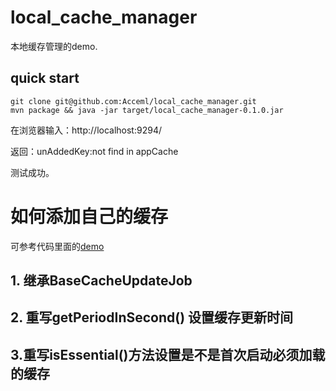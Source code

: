 # local_cache_manager

本地缓存管理的demo.

## quick start

```
git clone git@github.com:Acceml/local_cache_manager.git
mvn package && java -jar target/local_cache_manager-0.1.0.jar
```

在浏览器输入：http://localhost:9294/

返回：unAddedKey:not find in appCache

测试成功。

# 如何添加自己的缓存

可参考代码里面的[demo](https://github.com/Acceml/local_cache_manager/blob/master/src/main/java/hello/AppCache.java)

## 1. 继承BaseCacheUpdateJob

## 2. 重写getPeriodInSecond() 设置缓存更新时间

## 3.重写isEssential()方法设置是不是首次启动必须加载的缓存